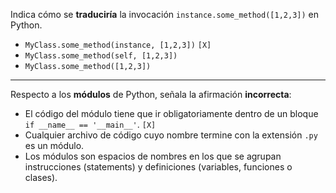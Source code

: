 Indica cómo se **traduciría** la invocación `instance.some_method([1,2,3])` en Python.

- `MyClass.some_method(instance, [1,2,3])` `[X]`
- `MyClass.some_method(self, [1,2,3])`
- `MyClass.some_method([1,2,3])`

---

Respecto a los **módulos** de Python, señala la afirmación **incorrecta**:

- El código del módulo tiene que ir obligatoriamente dentro de un bloque `if __name__ == '__main__'`.  `[X]`
- Cualquier archivo de código cuyo nombre termine con la extensión `.py` es un módulo.
- Los módulos son espacios de nombres en los que se agrupan instrucciones (statements) y definiciones (variables, funciones o clases).